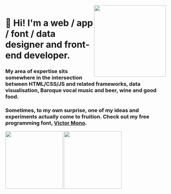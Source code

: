<img align="right" height="225" src="https://i.imgur.com/QFU5R67.png">

# 👋 Hi! I'm a web / app / font / data designer and front-end developer.

### My area of expertise sits somewhere in the intersection between HTML/CSS/JS and related frameworks, data visualisation, Baroque vocal music and beer, wine and good food.

### Sometimes, to my own surprise, one of my ideas and experiments actually come to fruition. Check out my free programming font, [Victor Mono](https://rubjo.github.io/victor-mono/).


<img align="left" height="181" src="https://github-readme-stats.vercel.app/api/top-langs/?username=rubjo&layout=compact&theme=calm">

<img height="181" src="https://github-readme-stats.vercel.app/api?username=rubjo&count_private=true&show_icons=true&theme=calm">

